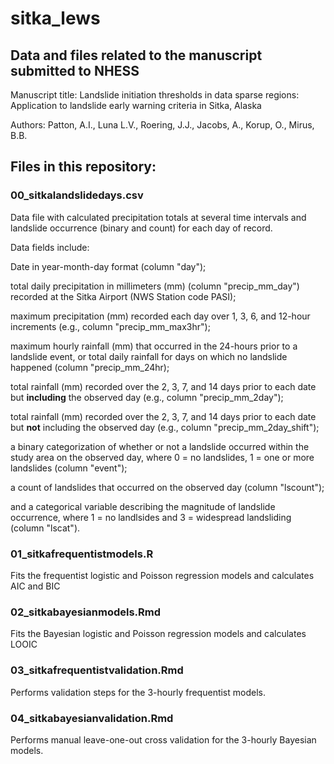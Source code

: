 # sitka_lews

## Data and files related to the manuscript submitted to NHESS 

Manuscript title: Landslide initiation thresholds in data sparse regions: Application to landslide early warning criteria in Sitka, Alaska

Authors: Patton, A.I., Luna L.V., Roering, J.J., Jacobs, A., Korup, O., Mirus, B.B.

## Files in this repository:

### 00_sitkalandslidedays.csv 

Data file with calculated precipitation totals at several time intervals and landslide occurrence (binary and count) for each day of record.

Data fields include:

Date in year-month-day format (column "day"); 

total daily precipitation in millimeters (mm) (column "precip_mm_day") recorded at the Sitka Airport (NWS Station code PASI);

maximum precipitation (mm) recorded each day over 1, 3, 6, and 12-hour increments (e.g., column "precip_mm_max3hr"); 

maximum hourly rainfall (mm) that occurred in the 24-hours prior to a landslide event, or total daily rainfall for days on which no landslide happened (column "precip_mm_24hr); 

total rainfall (mm) recorded over the 2, 3, 7, and 14 days prior to each date but **including** the observed day (e.g., column "precip_mm_2day"); 

total rainfall (mm) recorded over the 2, 3, 7, and 14 days prior to each date but **not** including the observed day (e.g., column "precip_mm_2day_shift"); 

a binary categorization of whether or not a landslide occurred within the study area on the observed day, where 0 = no landslides, 1 = one or more landslides (column "event"); 

a count of landslides that occurred on the observed day (column "lscount"); 

and a categorical variable describing the magnitude of landslide occurrence, where 1 = no landlsides and 3 = widespread landsliding (column "lscat").

### 01_sitkafrequentistmodels.R 

Fits the frequentist logistic and Poisson regression models and calculates AIC and BIC

### 02_sitkabayesianmodels.Rmd 

Fits the Bayesian logistic and Poisson
regression models and calculates LOOIC

### 03_sitkafrequentistvalidation.Rmd 

Performs validation steps for the
3-hourly frequentist models.

### 04_sitkabayesianvalidation.Rmd 

Performs manual leave-one-out cross
validation for the 3-hourly Bayesian models.
